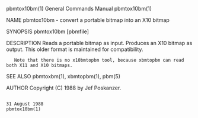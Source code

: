 pbmtox10bm(1)                                                                            General Commands Manual                                                                            pbmtox10bm(1)

NAME
       pbmtox10bm - convert a portable bitmap into an X10 bitmap

SYNOPSIS
       pbmtox10bm [pbmfile]

DESCRIPTION
       Reads a portable bitmap as input.  Produces an X10 bitmap as output.  This older format is maintained for compatibility.

       Note that there is no x10bmtopbm tool, because xbmtopbm can read both X11 and X10 bitmaps.

SEE ALSO
       pbmtoxbm(1), xbmtopbm(1), pbm(5)

AUTHOR
       Copyright (C) 1988 by Jef Poskanzer.

                                                                                              31 August 1988                                                                                pbmtox10bm(1)
